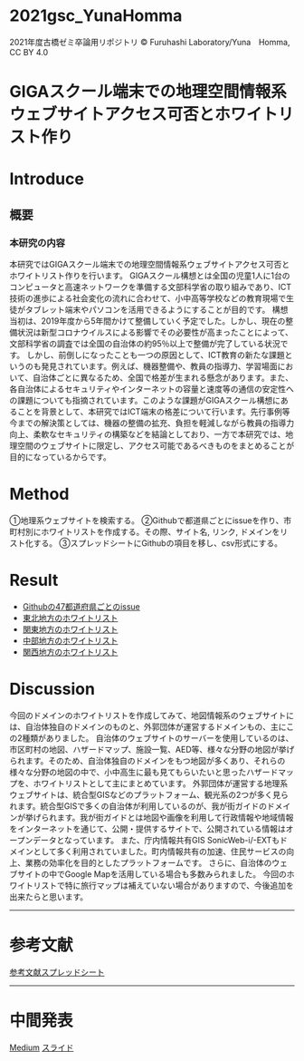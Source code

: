 # 2021gsc_YunaHomma
2021年度古橋ゼミ卒論用リポジトリ
© Furuhashi Laboratory/Yuna　Homma, CC BY 4.0
# GIGAスクール端末での地理空間情報系ウェブサイトアクセス可否とホワイトリスト作り

# Introduce
## 概要
### 本研究の内容
本研究ではGIGAスクール端末での地理空間情報系ウェブサイトアクセス可否とホワイトリスト作りを行います。
GIGAスクール構想とは全国の児童1人に1台のコンピュータと高速ネットワークを準備する文部科学省の取り組みであり、ICT技術の進歩による社会変化の流れに合わせて、小中高等学校などの教育現場で生徒がタブレット端末やパソコンを活用できるようにすることが目的です。
構想当初は、2019年度から5年間かけて整備していく予定でした。しかし、現在の整備状況は新型コロナウイルスによる影響でその必要性が高まったことによって、文部科学省の調査では全国の自治体の約95％以上で整備が完了している状況です。
しかし、前倒しになったことも一つの原因として、ICT教育の新たな課題というのも発見されています。例えば、機器整備や、教員の指導力、学習場面において、自治体ごとに異なるため、全国で格差が生まれる懸念があります。また、各自治体によるセキュリティやインターネットの容量と速度等の通信の安定性への課題についても指摘されています。このような課題がGIGAスクール構想にあることを背景として、本研究ではICT端末の格差について行います。先行事例等今までの解決策としては、機器の整備の拡充、負担を軽減しながら教員の指導力向上、柔軟なセキュリティの構築などを結論としており、一方で本研究では、地理空間のウェブサイトに限定し、アクセス可能であるべきものをまとめることが目的になっているからです。


# Method 
①地理系ウェブサイトを検索する。
②Githubで都道県ごとにissueを作り、市町村別にホワイトリストを作成する。その際、サイト名, リンク, ドメインをリスト化する。
③スプレッドシートにGithubの項目を移し、csv形式にする。

# Result
* [Githubの47都道府県ごとのissue](https://github.com/furuhashilab/2021gsc_YunaHomma/issues)
* [東北地方のホワイトリスト](https://docs.google.com/spreadsheets/d/1YPIrOgq48yOxapQbGBysyn8jrRr4Pb3vHvyUTb5SNrY/edit?usp=sharing)
* [関東地方のホワイトリスト](https://docs.google.com/spreadsheets/d/1zd6fYG4H_mtJaJIlpgnsrxzaJfIMTlbl10hJ6vHImWI/edit?usp=sharing)
* [中部地方のホワイトリスト](https://docs.google.com/spreadsheets/d/1nxfYpK2U7ehzR2eqKGmK1S9PT-JF1fwPGSpZEX6zbB4/edit?usp=sharing)
* [関西地方のホワイトリスト](https://docs.google.com/spreadsheets/d/1xkz8ThZncPsf8nfqdsKyf567ORbZLSWUX7BmJChrRWo/edit?usp=sharing)



# Discussion

今回のドメインのホワイトリストを作成してみて、地図情報系のウェブサイトには、自治体独自のドメインのものと、外郭団体が運営するドメインもの、主にこの2種類がありました。
自治体のウェブサイトのサーバーを使用しているのは、市区町村の地図、ハザードマップ、施設一覧、AED等、様々な分野の地図が挙げられます。そのため、自治体独自のドメインをもつ地図が多くあり、それらの様々な分野の地図の中で、小中高生に最も見てもらいたいと思ったハザードマップを、ホワイトリストとして主にまとめています。
外郭団体が運営する地理系ウェブサイトは、統合型GISなどのプラットフォーム、観光系の2つが多く見られます。統合型GISで多くの自治体が利用しているのが、我が街ガイドのドメインが挙げられます。我が街ガイドとは地図や画像を利用して行政情報や地域情報をインターネットを通じて、公開・提供するサイトで、公開されている情報はオープンデータとなっています。
また、庁内情報共有GIS SonicWeb-i/-EXTもドメインとして多く利用されていました。町内情報共有の加速、住民サービスの向上、業務の効率化を目的としたプラットフォームです。
さらに、自治体のウェブサイトの中でGoogle Mapを活用している場合も多数みられました。
今回のホワイトリストで特に旅行マップは補えていない場合がありますので、今後追加を出来たらと思います。

***
# 参考文献
[参考文献スプレッドシート](https://docs.google.com/spreadsheets/d/1uFUYa_TRjZiMx_JMXzDjasGcj1lEG0bK2O0YUADCxdg/edit#gid=0)


***
# 中間発表
[Medium]()
[スライド](https://docs.google.com/presentation/d/1ad8BFHgjr9OBvdUSHbB6M1GC7PNL7rRG1BY1l6NUzFU/edit?usp=sharing)
